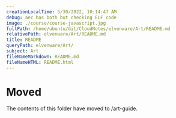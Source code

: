 ```yaml
---
creationLocalTime: 5/30/2022, 10:14:47 AM
debug: aec has both but checking ELF code
image: ./course/course-javascript.jpg
fullPath: /home/ubuntu/Git/CloudNotes/elvenware/Art/README.md
relativePath: elvenware/Art/README.md
title: README
queryPath: elvenware/Art/
subject: Art
fileNameMarkdown: README.md
fileNameHTML: README.html
---
```



<!-- toc -->
<!-- tocstop -->

# Moved

The contents of this folder have moved to /art-guide.
